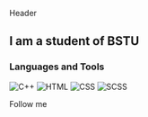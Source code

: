 Header

## I am a student of BSTU

### Languages and Tools
![C++](https://img.shields.io/badge/<C++>-<Blue>?style=flat-square&logo=C&logoColor=Wite)
![HTML](https://img.shields.io/badge/<C++>-<Blue>?style=flat-square&logo=HTML&logoColor=White)
![CSS](https://img.shields.io/badge/<C++>-<Blue>?style=flat-square&logo=CSS&logoColor=White)
![SCSS](https://img.shields.io/badge/<C++>-<Blue>?style=flat-square&logo=SCSS&logoColor=White)

Follow me